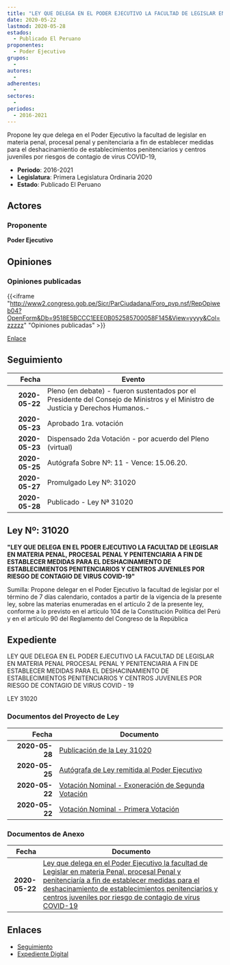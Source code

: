 ```yaml
---
title: "LEY QUE DELEGA EN EL PODER EJECUTIVO LA FACULTAD DE LEGISLAR EN MATERIA PENAL, PROCESAL PENAL Y PENITENCIARIA A FIN DE ESTABLECER MEDIDAS PARA EL DESHACINAMIENTO DE ESTABLECIMIENTOS PENITENCIARIOS Y CENTROS JUVENILES POR RIESGO DE CONTAGIO DE VIRUS COVID-19"
date: 2020-05-22
lastmod: 2020-05-28
estados: 
  - Publicado El Peruano
proponentes: 
  - Poder Ejecutivo
grupos: 
  - 
autores: 
  - 
adherentes: 
  - 
sectores: 
  - 
periodos: 
  - 2016-2021
---
```


Propone ley que delega en el Poder Ejecutivo la facultad de legislar en materia penal, procesal penal y penitenciaria a fin de establecer medidas para el deshacinamientio de establecimientos penitenciarios y centros juveniles por riesgos de contagio de virus COVID-19,

- **Periodo**: 2016-2021
- **Legislatura**: Primera Legislatura Ordinaria 2020
- **Estado**: Publicado El Peruano

## Actores

### Proponente

**Poder Ejecutivo**


## Opiniones

### Opiniones publicadas

{{<iframe "http://www2.congreso.gob.pe/Sicr/ParCiudadana/Foro_pvp.nsf/RepOpiweb04?OpenForm&Db=9518E5BCCC1EEE0B052585700058F145&View=yyyy&Col=zzzzz" "Opiniones publicadas" >}}

[Enlace](http://www2.congreso.gob.pe/Sicr/ParCiudadana/Foro_pvp.nsf/RepOpiweb04?OpenForm&Db=9518E5BCCC1EEE0B052585700058F145&View=yyyy&Col=zzzzz)

## Seguimiento

| Fecha | Evento |
|------:|--------|
| **2020-05-22** | Pleno (en debate) - fueron sustentados por el Presidente del Consejo de Ministros y el Ministro de Justicia y Derechos Humanos.-|
| **2020-05-23** | Aprobado 1ra. votación|
| **2020-05-23** | Dispensado 2da Votación - por acuerdo del Pleno (virtual)|
| **2020-05-25** | Autógrafa Sobre Nº: 11 - Vence: 15.06.20.|
| **2020-05-27** | Promulgado Ley Nº: 31020|
| **2020-05-28** | Publicado - Ley Nª 31020|

## Ley Nº: 31020

**"LEY QUE DELEGA EN EL PDOER EJECUTIVO LA FACULTAD DE LEGISLAR EN MATERIA PENAL, PROCESAL PENAL Y PENITENCIARIA A FIN DE ESTABLECER MEDIDAS PARA EL DESHACINAMIENTO DE ESTABLECIMIENTOS PENITENCIARIOS Y CENTROS JUVENILES POR RIESGO DE CONTAGIO DE VIRUS COVID-19"**

Sumilla: Propone delegar en el Poder Ejecutivo la facultad de legislar por el término de 7 días calendario, contados a partir de la vigencia de la presente ley, sobre las materias enumeradas en el artículo 2 de la presente ley, conforme a lo previsto en el artículo 104 de la Constitución Política del Perú y en el artículo 90 del Reglamento del Congreso de la República


## Expediente

LEY QUE DELEGA EN EL PODER EJECUTIVO LA FACULTAD DE LEGISLAR EN MATERIA PENAL PROCESAL PENAL Y PENITENCIARIA A FIN DE ESTABLECER MEDIDAS PARA EL DESHACINAMIENTO DE ESTABLECIMIENTOS PENITENCIARIOS Y CENTROS JUVENILES POR RIESGO DE CONTAGIO DE VIRUS COVID - 19

LEY 31020


### Documentos del Proyecto de Ley

| Fecha | Documento |
|------:|--------|
| **2020-05-28** | [Publicación de la Ley 31020](http://www.leyes.congreso.gob.pe/Documentos/2016_2021/ADLP/Normas_Legales/31020-LEY.pdf) |
| **2020-05-25** | [Autógrafa de Ley remitida al Poder Ejecutivo](http://www.leyes.congreso.gob.pe/Documentos/2016_2021/ADLP/Texto_Aprobado/AU0532620200525.pdf) |
| **2020-05-22** | [Votación Nominal - Exoneración de Segunda Votación](http://www.leyes.congreso.gob.pe/Documentos/2016_2021/Asistencia_y_Votacion/Proyectos_de_Ley/Exoneracion_de_Segunda_Votacion/AVESV05326-20200522.pdf) |
| **2020-05-22** | [Votación Nominal - Primera Votación](http://www.leyes.congreso.gob.pe/Documentos/2016_2021/Asistencia_y_Votacion/Proyectos_de_Ley/AV05326-20200522.pdf) |

### Documentos de Anexo

| Fecha | Documento |
|------:|--------|
| **2020-05-22** | [Ley que delega en el Poder Ejecutivo la facultad de Legislar en materia Penal, procesal Penal y penitenciaría a fin de establecer medidas para el deshacinamiento de establecimientos penitenciarios y centros juveniles por riesgo de contagio de virus COVID-19](http://www.leyes.congreso.gob.pe/Documentos/2016_2021/Proyectos_de_Ley_y_de_Resoluciones_Legislativas/PL05326-20200522.pdf) |

## Enlaces 

- [Seguimiento](http://www2.congreso.gob.pehttp://www2.congreso.gob.pe/Sicr/TraDocEstProc/CLProLey2016.nsf/f7fff46988ca05b1052578e100829cc7/b288e6252b8d6b9d05258570005ac077?OpenDocument)
- [Expediente Digital](http://www2.congreso.gob.pehttp://www2.congreso.gob.pe/Sicr/TraDocEstProc/CLProLey2016.nsf/f7fff46988ca05b1052578e100829cc7/b288e6252b8d6b9d05258570005ac077?OpenDocument&Click=05257FB7005EB655.eb71d0cf91d8294e05256cdf006b5706/$Body/0.1C6C)
